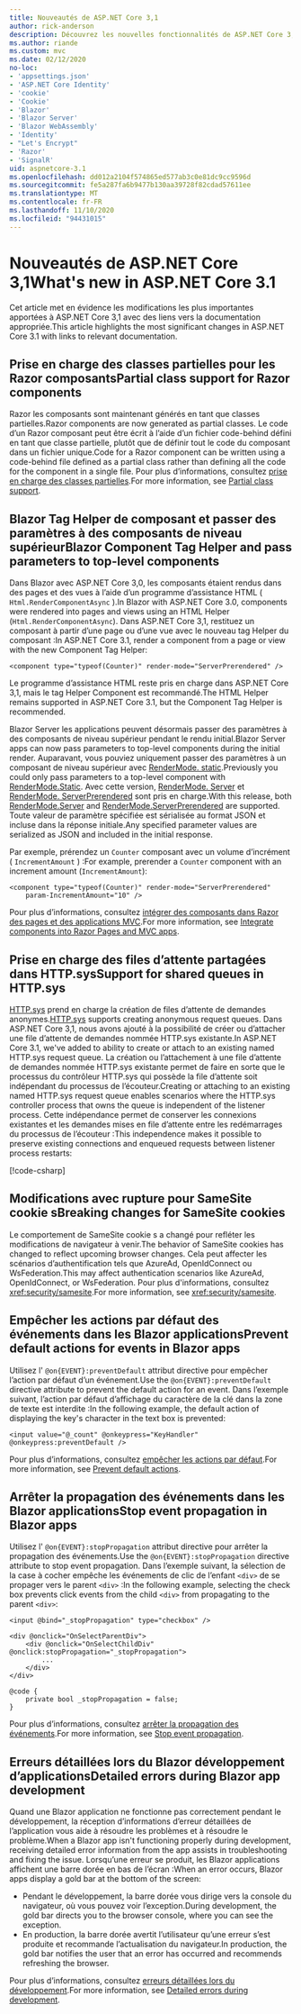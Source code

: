 ```yaml
---
title: Nouveautés de ASP.NET Core 3,1
author: rick-anderson
description: Découvrez les nouvelles fonctionnalités de ASP.NET Core 3,1.
ms.author: riande
ms.custom: mvc
ms.date: 02/12/2020
no-loc:
- 'appsettings.json'
- 'ASP.NET Core Identity'
- 'cookie'
- 'Cookie'
- 'Blazor'
- 'Blazor Server'
- 'Blazor WebAssembly'
- 'Identity'
- "Let's Encrypt"
- 'Razor'
- 'SignalR'
uid: aspnetcore-3.1
ms.openlocfilehash: dd012a2104f574865ed577ab3c0e81dc9cc9596d
ms.sourcegitcommit: fe5a287fa6b9477b130aa39728f82cdad57611ee
ms.translationtype: MT
ms.contentlocale: fr-FR
ms.lasthandoff: 11/10/2020
ms.locfileid: "94431015"
---
```

# <a name="whats-new-in-aspnet-core-31"></a><span data-ttu-id="8e1f2-103">Nouveautés de ASP.NET Core 3,1</span><span class="sxs-lookup"><span data-stu-id="8e1f2-103">What's new in ASP.NET Core 3.1</span></span>

<span data-ttu-id="8e1f2-104">Cet article met en évidence les modifications les plus importantes apportées à ASP.NET Core 3,1 avec des liens vers la documentation appropriée.</span><span class="sxs-lookup"><span data-stu-id="8e1f2-104">This article highlights the most significant changes in ASP.NET Core 3.1 with links to relevant documentation.</span></span>

## <a name="partial-class-support-for-no-locrazor-components"></a><span data-ttu-id="8e1f2-105">Prise en charge des classes partielles pour les Razor composants</span><span class="sxs-lookup"><span data-stu-id="8e1f2-105">Partial class support for Razor components</span></span>

<span data-ttu-id="8e1f2-106">Razor les composants sont maintenant générés en tant que classes partielles.</span><span class="sxs-lookup"><span data-stu-id="8e1f2-106">Razor components are now generated as partial classes.</span></span> <span data-ttu-id="8e1f2-107">Le code d’un Razor composant peut être écrit à l’aide d’un fichier code-behind défini en tant que classe partielle, plutôt que de définir tout le code du composant dans un fichier unique.</span><span class="sxs-lookup"><span data-stu-id="8e1f2-107">Code for a Razor component can be written using a code-behind file defined as a partial class rather than defining all the code for the component in a single file.</span></span> <span data-ttu-id="8e1f2-108">Pour plus d’informations, consultez [prise en charge des classes partielles](xref:blazor/components/index#partial-class-support).</span><span class="sxs-lookup"><span data-stu-id="8e1f2-108">For more information, see [Partial class support](xref:blazor/components/index#partial-class-support).</span></span>

## <a name="no-locblazor-component-tag-helper-and-pass-parameters-to-top-level-components"></a><span data-ttu-id="8e1f2-109">Blazor Tag Helper de composant et passer des paramètres à des composants de niveau supérieur</span><span class="sxs-lookup"><span data-stu-id="8e1f2-109">Blazor Component Tag Helper and pass parameters to top-level components</span></span>

<span data-ttu-id="8e1f2-110">Dans Blazor avec ASP.NET Core 3,0, les composants étaient rendus dans des pages et des vues à l’aide d’un programme d’assistance HTML ( `Html.RenderComponentAsync` ).</span><span class="sxs-lookup"><span data-stu-id="8e1f2-110">In Blazor with ASP.NET Core 3.0, components were rendered into pages and views using an HTML Helper (`Html.RenderComponentAsync`).</span></span> <span data-ttu-id="8e1f2-111">Dans ASP.NET Core 3,1, restituez un composant à partir d’une page ou d’une vue avec le nouveau tag Helper du composant :</span><span class="sxs-lookup"><span data-stu-id="8e1f2-111">In ASP.NET Core 3.1, render a component from a page or view with the new Component Tag Helper:</span></span>

```cshtml
<component type="typeof(Counter)" render-mode="ServerPrerendered" />
```

<span data-ttu-id="8e1f2-112">Le programme d’assistance HTML reste pris en charge dans ASP.NET Core 3,1, mais le tag Helper Component est recommandé.</span><span class="sxs-lookup"><span data-stu-id="8e1f2-112">The HTML Helper remains supported in ASP.NET Core 3.1, but the Component Tag Helper is recommended.</span></span>

<span data-ttu-id="8e1f2-113">Blazor Server les applications peuvent désormais passer des paramètres à des composants de niveau supérieur pendant le rendu initial.</span><span class="sxs-lookup"><span data-stu-id="8e1f2-113">Blazor Server apps can now pass parameters to top-level components during the initial render.</span></span> <span data-ttu-id="8e1f2-114">Auparavant, vous pouviez uniquement passer des paramètres à un composant de niveau supérieur avec [RenderMode. static](xref:Microsoft.AspNetCore.Mvc.Rendering.RenderMode.Static).</span><span class="sxs-lookup"><span data-stu-id="8e1f2-114">Previously you could only pass parameters to a top-level component with [RenderMode.Static](xref:Microsoft.AspNetCore.Mvc.Rendering.RenderMode.Static).</span></span> <span data-ttu-id="8e1f2-115">Avec cette version, [RenderMode. Server](xref:Microsoft.AspNetCore.Mvc.Rendering.RenderMode.Server) et [RenderMode. ServerPrerendered](xref:Microsoft.AspNetCore.Mvc.Rendering.RenderMode.ServerPrerendered) sont pris en charge.</span><span class="sxs-lookup"><span data-stu-id="8e1f2-115">With this release, both [RenderMode.Server](xref:Microsoft.AspNetCore.Mvc.Rendering.RenderMode.Server) and [RenderMode.ServerPrerendered](xref:Microsoft.AspNetCore.Mvc.Rendering.RenderMode.ServerPrerendered) are supported.</span></span> <span data-ttu-id="8e1f2-116">Toute valeur de paramètre spécifiée est sérialisée au format JSON et incluse dans la réponse initiale.</span><span class="sxs-lookup"><span data-stu-id="8e1f2-116">Any specified parameter values are serialized as JSON and included in the initial response.</span></span>

<span data-ttu-id="8e1f2-117">Par exemple, prérendez un `Counter` composant avec un volume d’incrément ( `IncrementAmount` ) :</span><span class="sxs-lookup"><span data-stu-id="8e1f2-117">For example, prerender a `Counter` component with an increment amount (`IncrementAmount`):</span></span>

```cshtml
<component type="typeof(Counter)" render-mode="ServerPrerendered" 
    param-IncrementAmount="10" />
```

<span data-ttu-id="8e1f2-118">Pour plus d’informations, consultez [intégrer des composants dans Razor des pages et des applications MVC](xref:blazor/components/prerendering-and-integration).</span><span class="sxs-lookup"><span data-stu-id="8e1f2-118">For more information, see [Integrate components into Razor Pages and MVC apps](xref:blazor/components/prerendering-and-integration).</span></span>

## <a name="support-for-shared-queues-in-httpsys"></a><span data-ttu-id="8e1f2-119">Prise en charge des files d’attente partagées dans HTTP.sys</span><span class="sxs-lookup"><span data-stu-id="8e1f2-119">Support for shared queues in HTTP.sys</span></span>

<span data-ttu-id="8e1f2-120">[HTTP.sys](xref:fundamentals/servers/httpsys) prend en charge la création de files d’attente de demandes anonymes.</span><span class="sxs-lookup"><span data-stu-id="8e1f2-120">[HTTP.sys](xref:fundamentals/servers/httpsys) supports creating anonymous request queues.</span></span> <span data-ttu-id="8e1f2-121">Dans ASP.NET Core 3,1, nous avons ajouté à la possibilité de créer ou d’attacher une file d’attente de demandes nommée HTTP.sys existante.</span><span class="sxs-lookup"><span data-stu-id="8e1f2-121">In ASP.NET Core 3.1, we've added to ability to create or attach to an existing named HTTP.sys request queue.</span></span> <span data-ttu-id="8e1f2-122">La création ou l’attachement à une file d’attente de demandes nommée HTTP.sys existante permet de faire en sorte que le processus du contrôleur HTTP.sys qui possède la file d’attente soit indépendant du processus de l’écouteur.</span><span class="sxs-lookup"><span data-stu-id="8e1f2-122">Creating or attaching to an existing named HTTP.sys request queue enables scenarios where the HTTP.sys controller process that owns the queue is independent of the listener process.</span></span> <span data-ttu-id="8e1f2-123">Cette indépendance permet de conserver les connexions existantes et les demandes mises en file d’attente entre les redémarrages du processus de l’écouteur :</span><span class="sxs-lookup"><span data-stu-id="8e1f2-123">This independence makes it possible to preserve existing connections and enqueued requests between listener process restarts:</span></span>

[!code-csharp[](sample/Program.cs?name=snippet)]

## <a name="breaking-changes-for-samesite-no-loccookies"></a><span data-ttu-id="8e1f2-124">Modifications avec rupture pour SameSite cookie s</span><span class="sxs-lookup"><span data-stu-id="8e1f2-124">Breaking changes for SameSite cookies</span></span>

<span data-ttu-id="8e1f2-125">Le comportement de SameSite cookie s a changé pour refléter les modifications de navigateur à venir.</span><span class="sxs-lookup"><span data-stu-id="8e1f2-125">The behavior of SameSite cookies has changed to reflect upcoming browser changes.</span></span> <span data-ttu-id="8e1f2-126">Cela peut affecter les scénarios d’authentification tels que AzureAd, OpenIdConnect ou WsFederation.</span><span class="sxs-lookup"><span data-stu-id="8e1f2-126">This may affect authentication scenarios like AzureAd, OpenIdConnect, or WsFederation.</span></span> <span data-ttu-id="8e1f2-127">Pour plus d'informations, consultez <xref:security/samesite>.</span><span class="sxs-lookup"><span data-stu-id="8e1f2-127">For more information, see <xref:security/samesite>.</span></span>

## <a name="prevent-default-actions-for-events-in-no-locblazor-apps"></a><span data-ttu-id="8e1f2-128">Empêcher les actions par défaut des événements dans les Blazor applications</span><span class="sxs-lookup"><span data-stu-id="8e1f2-128">Prevent default actions for events in Blazor apps</span></span>

<span data-ttu-id="8e1f2-129">Utilisez l' `@on{EVENT}:preventDefault` attribut directive pour empêcher l’action par défaut d’un événement.</span><span class="sxs-lookup"><span data-stu-id="8e1f2-129">Use the `@on{EVENT}:preventDefault` directive attribute to prevent the default action for an event.</span></span> <span data-ttu-id="8e1f2-130">Dans l’exemple suivant, l’action par défaut d’affichage du caractère de la clé dans la zone de texte est interdite :</span><span class="sxs-lookup"><span data-stu-id="8e1f2-130">In the following example, the default action of displaying the key's character in the text box is prevented:</span></span>

```razor
<input value="@_count" @onkeypress="KeyHandler" @onkeypress:preventDefault />
```

<span data-ttu-id="8e1f2-131">Pour plus d’informations, consultez [empêcher les actions par défaut](xref:blazor/components/event-handling#prevent-default-actions).</span><span class="sxs-lookup"><span data-stu-id="8e1f2-131">For more information, see [Prevent default actions](xref:blazor/components/event-handling#prevent-default-actions).</span></span>

## <a name="stop-event-propagation-in-no-locblazor-apps"></a><span data-ttu-id="8e1f2-132">Arrêter la propagation des événements dans les Blazor applications</span><span class="sxs-lookup"><span data-stu-id="8e1f2-132">Stop event propagation in Blazor apps</span></span>

<span data-ttu-id="8e1f2-133">Utilisez l' `@on{EVENT}:stopPropagation` attribut directive pour arrêter la propagation des événements.</span><span class="sxs-lookup"><span data-stu-id="8e1f2-133">Use the `@on{EVENT}:stopPropagation` directive attribute to stop event propagation.</span></span> <span data-ttu-id="8e1f2-134">Dans l’exemple suivant, la sélection de la case à cocher empêche les événements de clic de l’enfant `<div>` de se propager vers le parent `<div>` :</span><span class="sxs-lookup"><span data-stu-id="8e1f2-134">In the following example, selecting the check box prevents click events from the child `<div>` from propagating to the parent `<div>`:</span></span>

```razor
<input @bind="_stopPropagation" type="checkbox" />

<div @onclick="OnSelectParentDiv">
    <div @onclick="OnSelectChildDiv" @onclick:stopPropagation="_stopPropagation">
        ...
    </div>
</div>

@code {
    private bool _stopPropagation = false;
}
```

<span data-ttu-id="8e1f2-135">Pour plus d’informations, consultez [arrêter la propagation des événements](xref:blazor/components/event-handling#stop-event-propagation).</span><span class="sxs-lookup"><span data-stu-id="8e1f2-135">For more information, see [Stop event propagation](xref:blazor/components/event-handling#stop-event-propagation).</span></span>

## <a name="detailed-errors-during-no-locblazor-app-development"></a><span data-ttu-id="8e1f2-136">Erreurs détaillées lors du Blazor développement d’applications</span><span class="sxs-lookup"><span data-stu-id="8e1f2-136">Detailed errors during Blazor app development</span></span>

<span data-ttu-id="8e1f2-137">Quand une Blazor application ne fonctionne pas correctement pendant le développement, la réception d’informations d’erreur détaillées de l’application vous aide à résoudre les problèmes et à résoudre le problème.</span><span class="sxs-lookup"><span data-stu-id="8e1f2-137">When a Blazor app isn't functioning properly during development, receiving detailed error information from the app assists in troubleshooting and fixing the issue.</span></span> <span data-ttu-id="8e1f2-138">Lorsqu’une erreur se produit, les Blazor applications affichent une barre dorée en bas de l’écran :</span><span class="sxs-lookup"><span data-stu-id="8e1f2-138">When an error occurs, Blazor apps display a gold bar at the bottom of the screen:</span></span>

* <span data-ttu-id="8e1f2-139">Pendant le développement, la barre dorée vous dirige vers la console du navigateur, où vous pouvez voir l’exception.</span><span class="sxs-lookup"><span data-stu-id="8e1f2-139">During development, the gold bar directs you to the browser console, where you can see the exception.</span></span>
* <span data-ttu-id="8e1f2-140">En production, la barre dorée avertit l’utilisateur qu’une erreur s’est produite et recommande l’actualisation du navigateur.</span><span class="sxs-lookup"><span data-stu-id="8e1f2-140">In production, the gold bar notifies the user that an error has occurred and recommends refreshing the browser.</span></span>

<span data-ttu-id="8e1f2-141">Pour plus d’informations, consultez [erreurs détaillées lors du développement](xref:blazor/fundamentals/handle-errors#detailed-errors-during-development).</span><span class="sxs-lookup"><span data-stu-id="8e1f2-141">For more information, see [Detailed errors during development](xref:blazor/fundamentals/handle-errors#detailed-errors-during-development).</span></span>
